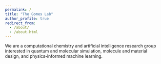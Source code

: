 ```yaml
---
permalink: /
title: "The Gomes Lab"
author_profile: true
redirect_from: 
  - /about/
  - /about.html
---
```


We are a computational chemistry and artificial intelligence research group interested in quantum and molecular simulation, molecule and material design, and physics-informed machine learning.
